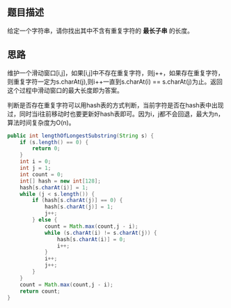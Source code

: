 ## 题目描述

给定一个字符串，请你找出其中不含有重复字符的 **最长子串** 的长度。

## 思路

维护一个滑动窗口[i,j]，如果[i,j]中不存在重复字符，则j++，如果存在重复字符，则重复字符一定为s.charAt(j),则i++一直到s.charAt(i) == s.charAt(j)为止。返回这个过程中滑动窗口的最大长度即为答案。

判断是否存在重复字符可以用hash表的方式判断，当前字符是否在hash表中出现过，同时当i往前移动时也要更新好hash表即可。因为i，j都不会回退，最大为n，算法时间复杂度为O(n)。

```java
public int lengthOfLongestSubstring(String s) {
    if (s.length() == 0) {
        return 0;
    }
    int i = 0;
    int j = 1;
    int count = 0;
    int[] hash = new int[128];
    hash[s.charAt(i)] = 1;
    while (j < s.length()) {
        if (hash[s.charAt(j)] == 0) {
            hash[s.charAt(j)] = 1;
            j++;
        } else {
            count = Math.max(count,j - i);
            while (s.charAt(i) != s.charAt(j)) {
                hash[s.charAt(i)] = 0;
                i++;
            }
            i++;
            j++;
        }
    }
    count = Math.max(count,j - i);
    return count;
}
```

